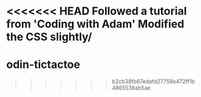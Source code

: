 <<<<<<< HEAD
Followed a tutorial from 'Coding with Adam'
Modified the CSS slightly/
=======
# odin-tictactoe
>>>>>>> b2cb38fb67edafd27758e472ff1b4865536ab5ae
